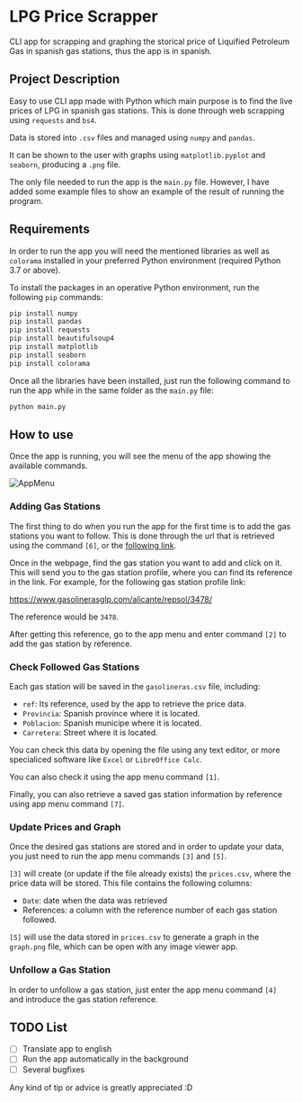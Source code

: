 # LPG Price Scrapper
CLI app for scrapping and graphing the storical price of Liquified Petroleum Gas in spanish gas stations, thus the app is in spanish.

## Project Description
Easy to use CLI app made with Python which main purpose is to find the live prices of LPG in spanish gas stations. This is done through web scrapping using `requests` and `bs4`.

Data is stored into `.csv` files and managed using `numpy` and `pandas`.

It can be shown to the user with graphs using `matplotlib.pyplot` and `seaborn`, producing a `.png` file. 

The only file needed to run the app is the `main.py` file. However, I have added some example files to show an example of the result of running the program.

## Requirements
In order to run the app you will need the mentioned libraries as well as `colorama` installed in your preferred Python environment (required Python 3.7 or above).

To install the packages in an operative Python environment, run the following `pip` commands:

```bash
pip install numpy
pip install pandas
pip install requests
pip install beautifulsoup4
pip install matplotlib
pip install seaborn
pip install colorama
```

Once all the libraries have been installed, just run the following command to run the app while in the same folder as the `main.py` file:

```bash
python main.py
```

## How to use
Once the app is running, you will see the menu of the app showing the available commands. 

![AppMenu](https://github.com/Swamptk/LPGPriceScrapper/assets/60852817/7c55b3b4-3089-4ae5-a40c-6b613c6e4917)

### Adding Gas Stations
The first thing to do when you run the app for the first time is to add the gas stations you want to follow. This is done through the url that is retrieved using the command `[6]`, or the [following link](https://www.gasolinerasglp.com/listado-completo/).

Once in the webpage, find the gas station you want to add and click on it. This will send you to the gas station profile, where you can find its reference in the link. For example, for the following gas station profile link:

https://www.gasolinerasglp.com/alicante/repsol/3478/

The reference would be `3478`.

After getting this reference, go to the app menu and enter command `[2]` to add the gas station by reference.

### Check Followed Gas Stations
Each gas station will be saved in the `gasolineras.csv` file, including:

- `ref`: Its reference, used by the app to retrieve the price data.
- `Provincia`: Spanish province where it is located.
- `Poblacion`: Spanish municipe where it is located.
- `Carretera`: Street where it is located.

You can check this data by opening the file using any text editor, or more specialiced software like `Excel` or `LibreOffice Calc`.

You can also check it using the app menu command `[1]`.

Finally, you can also retrieve a saved gas station information by reference using app menu command `[7]`.

### Update Prices and Graph
Once the desired gas stations are stored and in order to update your data, you just need to run the app menu commands `[3]` and `[5]`.

`[3]` will create (or update if the file already exists) the `prices.csv`, where the price data will be stored. This file contains the following columns:

- `Date`: date when the data was retrieved
- References: a column with the reference number of each gas station followed.

`[5]` will use the data stored in `prices.csv` to generate a graph in the `graph.png` file, which can be open with any image viewer app.

### Unfollow a Gas Station
In order to unfollow a gas station, just enter the app menu command `[4]` and introduce the gas station reference.

## TODO List

- [ ] Translate app to english
- [ ] Run the app automatically in the background
- [ ] Several bugfixes

Any kind of tip or advice is greatly appreciated :D
